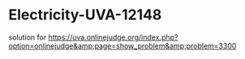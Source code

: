 # Electricity-UVA-12148
solution for https://uva.onlinejudge.org/index.php?option=onlinejudge&amp;page=show_problem&amp;problem=3300
